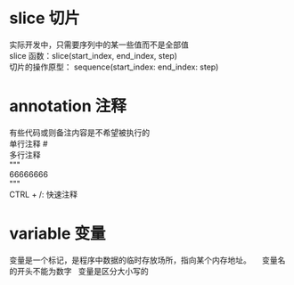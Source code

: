 # slice 切片   
实际开发中，只需要序列中的某一些值而不是全部值   
slice 函数：slice(start_index, end_index, step)    
切片的操作原型： sequence(start_index: end_index: step)   
 
# annotation 注释        
有些代码或则备注内容是不希望被执行的     
单行注释 #         
多行注释       
"""     
66666666     
"""     
CTRL + /: 快速注释   

# variable 变量        
变量是一个标记，是程序中数据的临时存放场所，指向某个内存地址。    
变量名的开头不能为数字   
变量是区分大小写的  
